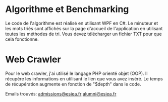 # Algorithme et Benchmarking
Le code de l'algorithme est réalisé en utilisant WPF en C#. Le minuteur et les mots triés sont affichés sur la page d'accueil de l'application en utilisant toutes les méthodes de tri. Vous devez télécharger un fichier TXT pour que cela fonctionne.


# Web Crawler
Pour le web crawler, j'ai utilisé le langage PHP orienté objet (OOP). Il récupère les informations en utilisant le lien que vous avez inséré. Le temps de récupération augmente en fonction de "$depth" dans le code.

Emails trouvés: admissions@esiea.fr alumni@esiea.fr